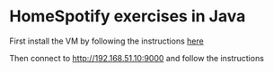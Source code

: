 # HomeSpotify exercises in Java

First install the VM by following the instructions 
<a href="https://github.com/doanduyhai/HomeSpotify/blob/vagrant_vm_build/README.md" target="_blank">here</a>

Then connect to <a href="http://192.168.51.10:9000" target="_blank">http://192.168.51.10:9000</a> and follow the instructions


